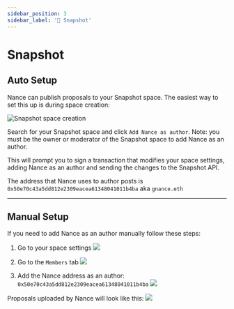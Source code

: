```yaml
---
sidebar_position: 3
sidebar_label: '🫰 Snapshot'
---
```


# Snapshot

## Auto Setup
Nance can publish proposals to your Snapshot space. The easiest way to set this up is during space creation:

![Snapshot space creation](/img/connect-snapshot.png)

Search for your Snapshot space and click `Add Nance as author`. Note: you must be the owner or moderator of the Snapshot space
to add Nance as an author.

This will prompt you to sign a transaction that modifies your space settings, adding Nance as an author and sending
the changes to the Snapshot API.

The address that Nance uses to author posts is `0x50e70c43a5dd812e2309eacea61348041011b4ba` aka `gnance.eth`

---
## Manual Setup
If you need to add Nance as an author manually follow these steps:

1. Go to your space settings
![](/img/snapshot-main.png)

2. Go to the `Members` tab
![](/img/snapshot-members.png)

3. Add the Nance address as an author: `0x50e70c43a5dd812e2309eacea61348041011b4ba`
![](/img/snapshot-author.png)

Proposals uploaded by Nance will look like this:
![](/img/snapshot-proposal.png)
